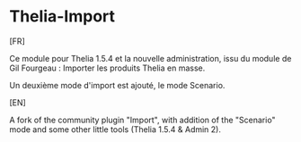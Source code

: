 Thelia-Import
=============



[FR]

Ce module pour Thelia 1.5.4 et la nouvelle administration, issu du module de
Gil Fourgeau : Importer les produits Thelia en masse.

Un deuxième mode d'import est ajouté, le mode Scenario.


[EN]

A fork of the community plugin "Import",
with addition of the "Scenario" mode and some other little tools (Thelia 1.5.4 &amp; Admin 2).